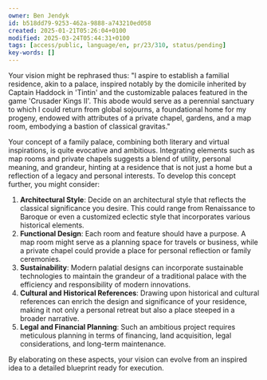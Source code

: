 ```yaml
---
owner: Ben Jendyk
id: b518dd79-9253-462a-9888-a743210ed058
created: 2025-01-21T05:26:04+0100
modified: 2025-03-24T05:44:31+0100
tags: [access/public, language/en, pr/23/310, status/pending]
key-words: []
---
```


Your vision might be rephrased thus: "I aspire to establish a familial residence, akin to a palace, inspired notably by the domicile inherited by Captain Haddock in 'Tintin' and the customizable palaces featured in the game 'Crusader Kings II'. This abode would serve as a perennial sanctuary to which I could return from global sojourns, a foundational home for my progeny, endowed with attributes of a private chapel, gardens, and a map room, embodying a bastion of classical gravitas."

Your concept of a family palace, combining both literary and virtual inspirations, is quite evocative and ambitious. Integrating elements such as map rooms and private chapels suggests a blend of utility, personal meaning, and grandeur, hinting at a residence that is not just a home but a reflection of a legacy and personal interests. To develop this concept further, you might consider:
1. **Architectural Style**: Decide on an architectural style that reflects the classical significance you desire. This could range from Renaissance to Baroque or even a customized eclectic style that incorporates various historical elements.
2. **Functional Design**: Each room and feature should have a purpose. A map room might serve as a planning space for travels or business, while a private chapel could provide a place for personal reflection or family ceremonies.
3. **Sustainability**: Modern palatial designs can incorporate sustainable technologies to maintain the grandeur of a traditional palace with the efficiency and responsibility of modern innovations.
4. **Cultural and Historical References**: Drawing upon historical and cultural references can enrich the design and significance of your residence, making it not only a personal retreat but also a place steeped in a broader narrative.
5. **Legal and Financial Planning**: Such an ambitious project requires meticulous planning in terms of financing, land acquisition, legal considerations, and long-term maintenance.

By elaborating on these aspects, your vision can evolve from an inspired idea to a detailed blueprint ready for execution.
